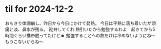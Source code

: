 # til for 2024-12-2

おもきり体調崩し、昨日から今日にかけて発熱。
今日は平熱に落ち着いたが頭痛と淡、鼻水が残る。
勘弁してくれ
熱引いたから勉強するわよ　起きてから5時間ぐらい携帯触ってたけど☻
勉強することへの熱だけは冷めないようにね～
もうこないからね～